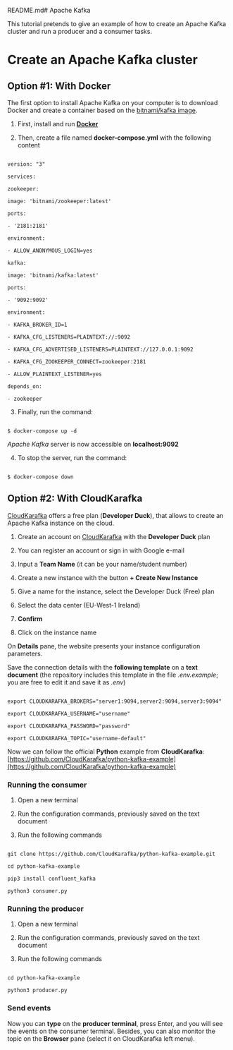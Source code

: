 
README.md# Apache Kafka

  

This tutorial pretends to give an example of how to create an Apache Kafka cluster and run a producer and a consumer tasks.

  

# Create an Apache Kafka cluster

  

## Option #1: With Docker

The first option to install Apache Kafka on your computer is to download Docker and create a container based on the [bitnami/kafka image](https://hub.docker.com/r/bitnami/kafka).

  

1. First, install and run **[Docker](https://www.docker.com)**

  

2. Then, create a file named **docker-compose.yml** with the following content

```

version: "3"

services:

zookeeper:

image: 'bitnami/zookeeper:latest'

ports:

- '2181:2181'

environment:

- ALLOW_ANONYMOUS_LOGIN=yes

kafka:

image: 'bitnami/kafka:latest'

ports:

- '9092:9092'

environment:

- KAFKA_BROKER_ID=1

- KAFKA_CFG_LISTENERS=PLAINTEXT://:9092

- KAFKA_CFG_ADVERTISED_LISTENERS=PLAINTEXT://127.0.0.1:9092

- KAFKA_CFG_ZOOKEEPER_CONNECT=zookeeper:2181

- ALLOW_PLAINTEXT_LISTENER=yes

depends_on:

- zookeeper

```

3. Finally, run the command:

```

$ docker-compose up -d

```

*Apache Kafka* server is now accessible on **localhost:9092**

  

4. To stop the server, run the command:

```

$ docker-compose down

```

  

## Option #2: With CloudKarafka

  

[CloudKarafka](https://www.cloudkarafka.com) offers a free plan (**Developer Duck**), that allows to create an Apache Kafka instance on the cloud.

  

1. Create an account on [CloudKarafka](https://www.cloudkarafka.com/) with the **Developer Duck** plan

2. You can register an account or sign in with Google e-mail

3. Input a **Team Name** (it can be your name/student number)

4. Create a new instance with the button **+ Create New Instance**

5. Give a name for the instance, select the Developer Duck (Free) plan

6. Select the data center (EU-West-1 Ireland)

7.  **Confirm**

8. Click on the instance name

  

On **Details** pane, the website presents your instance configuration parameters.

  

Save the connection details with the **following template** on a **text document** (the repository includes this template in the file *.env.example*; you are free to edit it and save it as *.env*)
```

export CLOUDKARAFKA_BROKERS="server1:9094,server2:9094,server3:9094"

export CLOUDKARAFKA_USERNAME="username"

export CLOUDKARAFKA_PASSWORD="password"

export CLOUDKARAFKA_TOPIC="username-default"

```

  

Now we can follow the official **Python** example from **CloudKarafka**: [https://github.com/CloudKarafka/python-kafka-example](https://github.com/CloudKarafka/python-kafka-example)

  

### Running the consumer

1. Open a new terminal

2. Run the configuration commands, previously saved on the text document

3. Run the following commands

```

git clone https://github.com/CloudKarafka/python-kafka-example.git

cd python-kafka-example

pip3 install confluent_kafka

python3 consumer.py

```

  

### Running the producer

1. Open a new terminal

2. Run the configuration commands, previously saved on the text document

3. Run the following commands

```

cd python-kafka-example

python3 producer.py

```

### Send events

Now you can **type** on the **producer terminal**, press Enter, and you will see the events on the consumer terminal. Besides, you can also monitor the topic on the **Browser** pane (select it on CloudKarafka left menu).